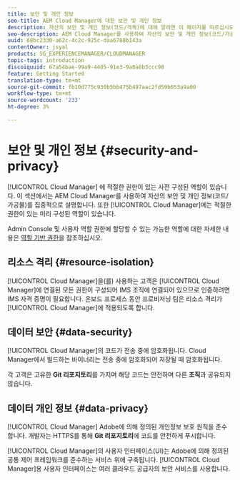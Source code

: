 ```yaml
---
title: 보안 및 개인 정보
seo-title: AEM Cloud Manager에 대한 보안 및 개인 정보
description: 자산의 보안 및 개인 정보(코드/객체)에 대해 알려면 이 페이지를 따르십시오.
seo-description: AEM Cloud Manager를 사용하여 자산의 보안 및 개인 정보(코드/가공물)에 대해 알려면 이 페이지를 따르십시오.
uuid: 68bc2330-a62c-4c2c-925c-daa6788b143a
contentOwner: jsyal
products: SG_EXPERIENCEMANAGER/CLOUDMANAGER
topic-tags: introduction
discoiquuid: 67a54bae-99a9-4405-91e3-9a0a8b3ccc98
feature: Getting Started
translation-type: tm+mt
source-git-commit: fb10d775c930b5bb475b497aac2fd59b053a9a00
workflow-type: tm+mt
source-wordcount: '233'
ht-degree: 3%

---
```



# 보안 및 개인 정보 {#security-and-privacy}

[!UICONTROL Cloud Manager] 에 적절한 권한이 있는 사전 구성된 역할이 있습니다. 이 섹션에서는 AEM Cloud Manager를 사용하여 자산의 보안 및 개인 정보(코드/가공물)를 집중적으로 설명합니다. 또한 [!UICONTROL Cloud Manager]에는 적절한 권한이 있는 미리 구성된 역할이 있습니다.

Admin Console 및 사용자 역할 권한에 할당할 수 있는 가능한 역할에 대한 자세한 내용은 [역할 기반 권한](/help/using/role-based-permissions.md)을 참조하십시오.


## 리소스 격리 {#resource-isolation}

[!UICONTROL Cloud Manager]을(를) 사용하는 고객은 [!UICONTROL Cloud Manager]에 연결된 모든 권한이 구성되어 IMS 조직에 연결되어 있으므로 인증하려면 IMS 자격 증명이 필요합니다. 온보드 프로세스 동안 프로비저닝 팀은 리소스 격리가 [!UICONTROL Cloud Manager]에 적용되도록 합니다.

## 데이터 보안 {#data-security}

[!UICONTROL Cloud Manager]의 코드가 전송 중에 암호화됩니다. Cloud Manager에서 빌드하는 바이너리는 전송 중에 암호화되어 저장될 때 암호화됩니다.

각 고객은 고유한 **Git 리포지토리**&#x200B;를 가지며 해당 코드는 안전하며 다른 **조직**&#x200B;과 공유되지 않습니다.

## 데이터 개인 정보 {#data-privacy}

[!UICONTROL Cloud Manager] Adobe에 의해 정의된 개인정보 보호 원칙을 준수합니다. 개발자는 HTTPS를 통해 **Git 리포지토리**&#x200B;에 코드를 안전하게 푸시합니다.

[!UICONTROL Cloud Manager]의 사용자 인터페이스(UI)는 Adobe에 의해 정의된 공통 제어 프레임워크를 준수하는 서비스 위에 구축됩니다. [!UICONTROL Cloud Manager]용 사용자 인터페이스는 여러 클라우드 공급자의 보안 서비스를 사용합니다.
